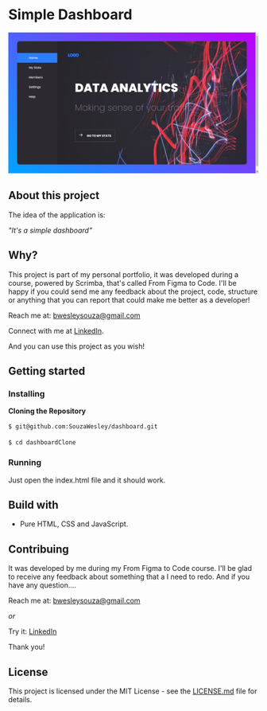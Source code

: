 # Simple Dashboard
![Preview-Screen](./assets/dashboardCover.png)

## About this project

The idea of the application is:

_"It's a simple dashboard"_

## Why?

This project is part of my personal portfolio, it was developed during a course, powered by Scrimba, that's called From Figma to Code. I'll be happy if you could send me any feedback about the project, code, structure or anything that you can report that could make me better as a developer!

Reach me at: bwesleysouza@gmail.com

Connect with me at [LinkedIn](https://www.linkedin.com/in/).

And you can use this project as you wish!

## Getting started

### Installing

**Cloning the Repository**

```
$ git@github.com:SouzaWesley/dashboard.git

$ cd dashboardClone
```

### Running

Just open the index.html file and it should work.

## Build with

- Pure HTML, CSS and JavaScript.

## Contribuing

It was developed by me during my From Figma to Code course. I'll be glad to receive any feedback about something that a I need to redo. And if you have any question....

Reach me at: bwesleysouza@gmail.com

_or_

Try it: [LinkedIn](https://www.linkedin.com/in/)

Thank you!

## License

This project is licensed under the MIT License - see the [LICENSE.md](./LICENSE.md) file for details.
